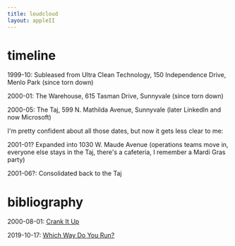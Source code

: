 ```yaml
---
title: loudcloud
layout: appleII
---
```


# timeline

1999-10: Subleased from Ultra Clean Technology, 150 Independence
Drive, Menlo Park (since torn down)

2000-01: The Warehouse, 615 Tasman Drive, Sunnyvale (since torn down)

2000-05: The Taj, 599 N. Mathilda Avenue, Sunnyvale (later LinkedIn
and now Microsoft)

I'm pretty confident about all those dates, but now it gets less clear
to me:

2001-01? Expanded into 1030 W. Maude Avenue (operations teams move in,
everyone else stays in the Taj, there's a cafeteria, I remember a
Mardi Gras party)

2001-06?: Consolidated back to the Taj

# bibliography

2000-08-01: [Crank It Up](https://www.wired.com/2000/08/loudcloud/)

2019-10-17: [Which Way Do You Run?](https://a16z.com/2019/10/17/how-to-be-effective-ceo-leader/)
